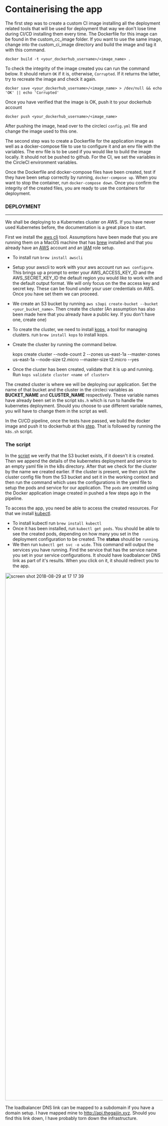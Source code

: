 # Containerising the app

The first step was to create a custom CI image installing all the deployment related tools that will be used for deployment that way we don't lose time during CI/CD installing them every time. The Dockerfile for this image can be found in the custom_cc_image folder. If you want to use the same image, change into the custom_ci_image directory and build the image and tag it with this command.

    docker build -t <your_dockerhub_username>/<image_name> .

To check the integrity of the image created you can run the command below. It should return `OK` if it is, otherwise, `Corrupted`. If it returns the latter, try to recreate the image and check it again.

    docker save <your_dockerhub_username>/<image_name> > /dev/null && echo 'OK' || echo 'Corrupted'

Once you have verified that the image is OK, push it to your dockerhub account

    docker push <your_dockerhub_username>/<image_name>

After pushing the image, head over to the circleci `config.yml` file and change the image used to this one.

The second step was to create a Dockerfile for the application image as well as a docker-compose file to use to configure it and an env file with the variables. The env file is to be used if you would like to build the image locally. It should not be pushed to github. For the CI, we set the variables in the CircleCI environment variables.

Once the Dockerfile and docker-compose files have been created, test if they have been setup correctly by running, `docker-compose up`. When you want to stop the container, run `docker-compose down`. Once you confirm the integrity of the created files, you are ready to use the containers for deployment.

### DEPLOYMENT

---

We shall be deploying to a Kubernetes cluster on AWS. If you have never used Kubernetes before, the documentation is a great place to start.

First we install the [aws cli](https://aws.amazon.com/cli/) tool. Assumptions have been made that you are running them on a MacOS machine that has [brew](https://brew.sh/) installed and that you already have an [AWS](https://aws.amazon.com/) account and an [IAM](https://docs.aws.amazon.com/IAM/latest/UserGuide/id_roles.html) role setup.

- To install run `brew install awscli`
- Setup your awscli to work with your aws account run `aws configure`. This brings up a prompt to enter your AWS_ACCESS_KEY_ID and the AWS_SECRET_KEY_ID the default region you would like to work with and the default output format. We will only focus on the the access key and secret key. These can be found under your user credentials on AWS. Once you have set them we can proceed.
- We create an S3 bucket by running `aws s3api create-bucket --bucket <your_bucket_name>`.
  Then create the cluster (An assumption has also been made here that you already have a public key. If you don't have one, create one)
- To create the cluster, we need to install [kops](https://github.com/kubernetes/kops), a tool for managing clusters. run `brew install kops` to install kops.
- Create the cluster by running the command below.

  kops create cluster --node-count 2 --zones us-east-1a --master-zones us-east-1a --node-size t2.micro --master-size t2.micro <name of cluster> --yes

- Once the cluster has been created, validate that it is up and running.
  Run `kops validate cluster <name of cluster>`

The created cluster is where we will be deploying our application. Set the name of that bucket and the cluster in the circleci variables as **BUCKET_NAME** and **CLUSTER_NAME** respectively. These variable names have already been set in the script `k8s.h` which is run to handle the kubernetes deployment. Should you choose to use different variable names, you will have to change them in the script as well.

In the CI/CD pipeline, once the tests have passed, we build the docker image and push it to dockerhub at this [step](https://github.com/Thegaijin/RecipeAPI/blob/da63804392d6ab6f2f1850453fc81edff491b50d/.circleci/config.yml#L64). That is followed by running the `k8s.sh` script.

### The script

In the [script](https://github.com/Thegaijin/RecipeAPI/blob/api_defence/k8s.sh) we verify that the S3 bucket exists, if it doesn't it is created. Then we append the details of the kubernetes deployment and service to an empty yaml file in the k8s directory. After that we check for the cluster by the name we created earlier. If the cluster is present, we then pick the cluster config file from the S3 bucket and set it in the working context and then run the command which uses the configurations in the yaml file to setup the pods and service for our application. The `pods` are created using the Docker application image created in pushed a few steps ago in the pipeline.

To access the app, you need be able to access the created resources. For that we install [kubectl](https://kubernetes.io/docs/tasks/tools/install-kubectl/).

- To install kubectl run `brew install kubectl`
- Once it has been installed, run `kubectl get pods`. You should be able to see the created pods, depending on how many you set in the deployment configuration to be created. The **status** should be `running`.
- We then run `kubectl get svc -o wide`. This command will output the services you have running. Find the service that has the service name you set in your service configurations. It should have loadbalancer DNS link as part of it's results. When you click on it, it should redirect you to the app.

<img width="1680" alt="screen shot 2018-08-29 at 17 17 39" src="https://user-images.githubusercontent.com/5388763/44795518-901b3d00-abb3-11e8-8e53-fe2f9822d3e2.png">

The loadbalancer DNS link can be mapped to a subdomain if you have a domain setup. I have mapped mine to http://api.thegaijin.xyz. Should you find this link down, I have probably torn down the infrastructure.
